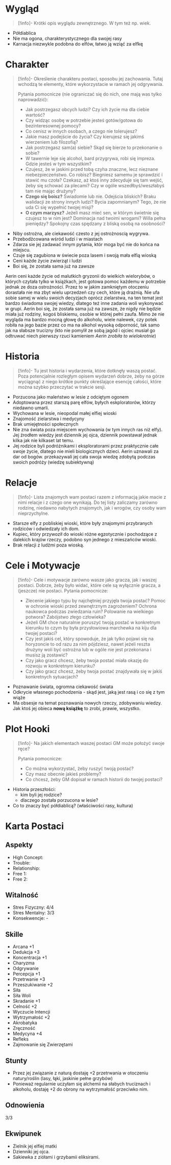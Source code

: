 # Wygląd

>[!info]-
>Krótki opis wyglądu zewnętrznego. W tym też np. wiek.

- Półdiablica
- Nie ma ogona, charakterystycznego dla swojej rasy
- Karnacja niezwykle podobna do elfów, łatwo ją wziąć za elfkę
# Charakter

>[!info]-
>Określenie charakteru postaci, sposobu jej zachowania. Tutaj wchodzą te elementy, które wykorzystacie w ramach jej odgrywania. 
> 
>Pytania pomocnicze (nie ograniczać się do nich, one mają was tylko naprowadzić):
>- Jak postrzegasz obcych ludzi? Czy ich życie ma dla ciebie wartość? 
>- Czy widząc osobę w potrzebie jesteś gotów/gotowa do bezinteresownej pomocy?
>- Co cenisz w innych osobach, a czego nie tolerujesz?
>- Jakie masz podejście do życia? Czy kierujesz się jakimś wierzeniem lub filozofią?
>- Jak postrzegasz sam(a) siebie? Skąd się bierze to przekonanie o sobie?
>- W tawernie leje się alcohol, bard przygrywa, robi się impreza. Gdzie jesteś w tym wszystkim?
>- Czujesz, że w jaskini przed tobą czyha znaczne, lecz nieznane niebezpieczeństwo. Co robisz? Biegniesz samemu je sprawdzić i stawić mu czoła? Czekasz, aż ktoś inny zdecyduje się tam wejść, żeby się schować za plecami? Czy w ogóle wszedłbyś/weszłabyś tam nie mając drużyny?
>- **Czego się boisz?** Świadomie lub nie. Odejścia bliskich? Braku walidacji ze strony innych ludzi? Bycia zapomnianym? Tego, że nie uda Ci się wypełnić twojej misji?
>- **O czym marzysz?** Jeżeli masz mieć sen, w którym świetnie się czujesz to w nim jest? Dominacja nad twoimi wrogami? Willa pełna pieniędzy? Spokojny czas spędzany z bliską osobą na osobności? 

- Niby ostrożna, ale ciekawość czesto z jej ostrożnoscią wygrywa.
- Przebodźcowana wśród ludzi i w miastach
- Zdarza sie jej zadawać innym pytania, któr moga być nie do końca na miejscu.
- Czuje się zagubiona w świecie poza lasem i swoją mała elfią wioską
- Ceni każde życie zwierząt i ludzi
- Boi się, że została sama już na zawsze

Aerin ceni każde życie od malutkich gryzonii do wielkich wielorybów, o których czytała tylko w książkach, jest gotowa pomoc każdemu w potrzebie jednak ze  doza ostrożności. Przez to w jakim zamkniętym otoczeniu dorastała nie ma zbyt wielu uprzedzeń czy cech, które ją drażnią. Nie ufa sobie samej w wielu swoich decyzjach oprócz zielarstwa, na ten temat jest bardzo świadoma swojej wiedzy, dlatego też inne zadania woli wykonywać w grupi. Aerin boi się, że została sama już na zawsze, że nigdy nie będzie miała już rodziny, kogoś bliskiemu, osobie w której pełni zaufa. Mimo że nie wygląda ma bardzo mocną głowę do alkoholu, wiele nalewek, czy potek robiła na jego bazie przez co ma na alkohol wysoką odporność, tak samo jak na słabsze trucizny (kto nie pomylił ze sobą jagód i ojciec musiał go odtruwać niech pierwszy rzuci kamieniem *Aerin zrobiła to wielokrotnie*) 
# Historia

>[!info]-
>Tu jest historia i wydarzenia, które dotknęły waszą postać. Poza potencjalnie rozległym opisem wydarzeń dobrze, żeby na górze wyciągnąć z niego krótkie punkty określające esencję całości, które można szybko przeczytać w trakcie sesji.


- Porzucona jako maleństwo w lesie z odciętym ogonem
- Adoptowana przez starszą parę elfów, byłych eskploratorów, którzy niedawno umarli.
- Wychowana w lesie, nieopodal małej elfiej wioski 
- Znajomość zielarstwa i medycyny
- Brak umiejętności społecznych
- Nie zna świata poza miejscem wychowania (w tym innych ras niż elfy). Jej źrodłem wiedzy jest dziennik jej ojca, dziennik powstawał jednak kilka jak nie kilkaset lat temu. 
- Jej rodzice byli podróżnikami i eksploratorami przez praktycznie całe swoje życie, dlatego nie mieli biologicznych dzieci. Aerin uznawali za dar od bogów. przekazywali jej cała swoja wiedzę zdobytą podczas swoich podróży (wiedzę subiektywną)
# Relacje

>[!info]-
>Lista znajomych wam postaci razem z informacją jakie macie z nimi relacje i z czego one wynikają. Do tej listy zaliczamy zarówno rodzinę, niedawno nabytych znajomych, jak i wrogów, czy osoby wam nieprzychylne.

- Starsze elfy z pobliskiej wioski, które były znajomymi przybranych rodziców i odwiedzały ich dom.
- Kupiec, który przywoził do wioski różne egzotycznie i pochodzące z dalekich krajów rzeczy, podobno syn jednego z mieszańców wioski.
- Brak relacji z ludźmi poza wioską.
# Cele i Motywacje

>[!info]-
>Cele i motywacje zarówno wasze jako gracza, jak i waszej postaci. Dobrze, żeby było widać, które cele są wyłącznie gracza, a (jeszcze) nie postaci.
>Pytania pomocnicze:
>- Zlecenie jakiego typu by najchętniej przyjęła twoja postać? Pomoc w ochronie wioski przed zewnętrznym zagrożeniem? Ochrona naukowca podczas zwiedzania ruin? Polowanie na wielkiego potwora? Zabójstwo złego człowieka? 
>- Jeżeli GM chce naturalnie poruszyć twoją postać w konkretnym kierunku to czym by była przysłowiowa marchewka na kiju dla twojej postaci?
>- Czy jest jakiś cel, który spowoduje, że jak tylko pojawi się na horyzoncie to od razu za nim pójdziesz, nawet jeżeli reszta drużyny woli być ostrożna lub w ogóle nie jest przekonana i musisz ją zostawić? 
>- Czy jako gracz chcesz, żeby twoja postać miała okazję do rozwoju w konkretnym kierunku?
>- Czy jako gracz chcesz, żeby twoja postać znajdywała się w jakiś konkretnych sytuacjach?

- Poznawanie świata, ogromna ciekawość świata
- Odkrycie własnego pochodzenia - skąd jest, jaką jest rasą i co się z tym wiąże
- Ma obsesje na temat poznawania nowych rzeczy, zdobywaniu wiedzy. Jak ktoś jej obieca **nową książkę** to zrobi, prawie, wszystko.


# Plot Hooki

>[!info]-
>Na jakich elementach waszej postaci GM może położyć swoje ręce? 
>	
>Pytania pomocnicze:
>- Co można wykorzystać, żeby ruszyć twoją postać? 
>- Czy masz obecnie jakieś problemy?
>- Co chcesz, żeby GM dopisał w ramach historii do twojej postaci?

- Historia przeszłości:
	- kim byli jej rodzice? 
	- dlaczego została porzucona w lesie?
- Co to znaczy być półdiablicą? (właściwości rasy, kultura)

# Karta Postaci

## Aspekty
- High Concept: 
- Trouble: 
- Relationship: 
- Free 1: 
- Free 2: 
## Witalność
- Stres Fizyczny: 4/4
- Stres Mentalny: 3/3
- Konsekwencje: -
## Skille
- Arcana +1
- Dedukcja +3
- Koncentracja +1
- Charyzma
- Odgrywanie
- Percepcja +1
- Przetrwanie +3
- Przeszukiwanie +2
- Siła
- Siła Woli
- Skradanie +1
- Celność +2
- Wyczucie Intencji
- Wytrzymałość +2
- Akrobatyka
- Zręczność
- Medycyna +4
- Refleks
- Zajmowanie się Zwierzętami
## Stunty
- Przez jej związanie z naturą dostaję +2 przetrwania w otoczeniu natury/roślin (lasy, łąki, jaskinie pełne grzybów)
- Ponieważ regularnie uczyłam się alchemii na słabych truciznach i alkoholu, dostaję +2 do obrony na wytrzymałość przeciwko nim.  

## Odnowienia
3/3
## Ekwipunek 
- Zielnik jej elfiej matki
- Dzienniki jej ojca.
- Sakiewka z ziółami i grzybamii eliksirami.
